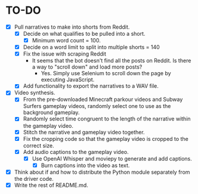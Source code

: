 # TO-DO

- [x] Pull narratives to make into shorts from Reddit.
  - [x] Decide on what qualifies to be pulled into a short.
    - [x] Minimum word count = 100.
  - [x] Decide on a word limit to split into multiple shorts = 140
  - [x] Fix the issue with scraping Reddit
    - It seems that the bot doesn't find all the posts on Reddit. Is there a way to "scroll down" and load more posts?
      - Yes. Simply use Selenium to scroll down the page by executing JavaScript.
  - [x] Add functionality to export the narratives to a WAV file.

- [x] Video synthesis.
  - [x] From the pre-downloaded Minecraft parkour videos and Subway Surfers gameplay videos, randomly select one to use as the background gameplay.
  - [x] Randomly select time congruent to the length of the narrative within the gameplay video.
  - [x] Stitch the narrative and gameplay video together.
  - [x] Fix the cropping code so that the gameplay video is cropped to the correct size.
  - [x] Add audio captions to the gameplay video.
    - [x] Use OpenAI Whisper and moviepy to generate and add captions.
      - [x] Burn captions into the video as text.
- [x] Think about if and how to distribute the Python module separately from the driver code.
- [x] Write the rest of README.md.
